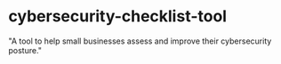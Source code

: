 # cybersecurity-checklist-tool
"A tool to help small businesses assess and improve their cybersecurity posture."
